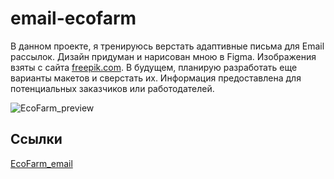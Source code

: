 # email-ecofarm

В данном проекте, я тренируюсь верстать адаптивные письма для Email рассылок. Дизайн придуман и нарисован мною в Figma. Изображения взяты с сайта [freepik.com](https://ru.freepik.com/). В будущем, планирую разработать еще варианты макетов и сверстать их. Информация предоставлена для потенциальных заказчиков или работодателей.

![EcoFarm_preview](https://user-images.githubusercontent.com/70523471/215289024-d5eb6d5a-e870-46ee-90ae-e74da458268c.png)

## Cсылки

[EcoFarm_email](https://butterzzz.github.io/email-ecofarm/)